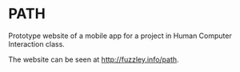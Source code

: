 PATH
====

Prototype website of a mobile app for a project in Human Computer Interaction class.

The website can be seen at http://fuzzley.info/path.
